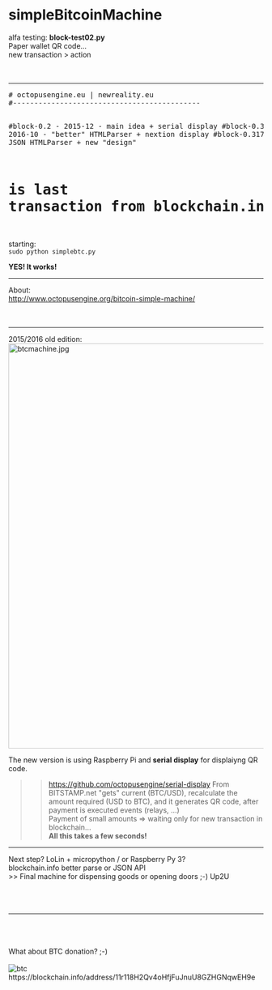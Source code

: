 # simpleBitcoinMachine

alfa testing: <b>block-test02.py</b><br />
Paper wallet QR code...<br />
new transaction > action<br />
<br /><br />
<hr />
<pre>
# octopusengine.eu | newreality.eu
#--------------------------------------------

#block-0.2 - 2015-12 - main idea + serial display
#block-0.316 - 2016-10 - "better" HTMLParser + nextion display
#block-0.317 - 2017-02 - JSON HTMLParser + new "design" 

# is last transaction from blockchain.info > action
</pre>

starting:<br>
<code>sudo python simplebtc.py</code><br> 

<b>YES! It works!</b>
<hr />

About:<br />
http://www.octopusengine.org/bitcoin-simple-machine/<br />
<br />
<br />
<hr />


2015/2016 old edition:<br />
<img src="https://raw.githubusercontent.com/octopusengine/simpleBitcoinMachine/master/images/btcmachine.jpg " alt="btcmachine.jpg " width="800">


The new version is using Raspberry Pi and <b>serial display</b> for displaiyng QR code.
>> https://github.com/octopusengine/serial-display
From BITSTAMP.net "gets" current (BTC/USD), recalculate the amount required (USD to BTC), and it generates QR code,
after payment is executed events (relays, ...)<br />
Payment of small amounts => waiting only for new transaction in blockchain...<br />
<b>All this takes a few seconds!</b><br />
<hr />
Next step? LoLin + micropython / or Raspberry Py 3?<br />
blockchain.info better parse or JSON API<br />
>> Final machine for dispensing goods or opening doors ;-) Up2U</br>
<br /><br /><br />
<hr />
<br /><br /><br />
What about BTC donation? ;-)<br /><br />
<img src="https://raw.githubusercontent.com/octopusengine/simpleBitcoinMachine/master/images/qg.png" alt="btc "><br />
https://blockchain.info/address/11r118H2Qv4oHfjFuJnuU8GZHGNqwEH9e
<br /><br /><br />

